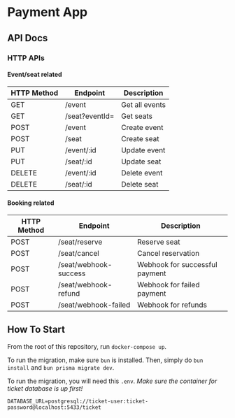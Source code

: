 # Payment App

## API Docs

### HTTP APIs

#### Event/seat related

| HTTP Method | Endpoint | Description |
| ----------- | -------- | ----------- |
| GET | /event | Get all events |
| GET | /seat?eventId=<eventId> | Get seats |
| POST | /event | Create event |
| POST | /seat | Create seat |
| PUT | /event/:id | Update event |
| PUT | /seat/:id | Update seat |
| DELETE | /event/:id | Delete event |
| DELETE | /seat/:id | Delete seat |


#### Booking related
| HTTP Method | Endpoint | Description |
| ----------- | -------- | ----------- |
| POST | /seat/reserve | Reserve seat |
| POST | /seat/cancel | Cancel reservation |
| POST | /seat/webhook-success | Webhook for successful payment |
| POST | /seat/webhook-refund | Webhook for failed payment |
| POST | /seat/webhook-failed | Webhook for refunds |

## How To Start

From the root of this repository, run `docker-compose up`.

To run the migration, make sure `bun` is installed. Then, simply do `bun install` and `bun prisma migrate dev`.

To run the migration, you will need this `.env`. _Make sure the container for ticket database is up first!_
```
DATABASE_URL=postgresql://ticket-user:ticket-password@localhost:5433/ticket
```